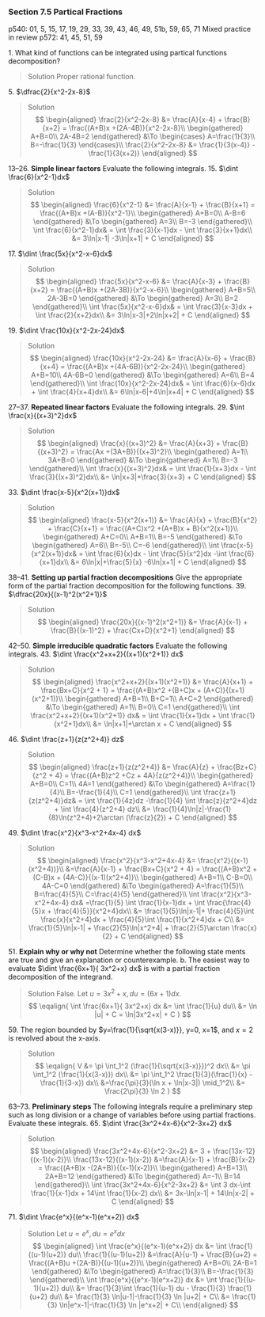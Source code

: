 ### Section 7.5 Partical Fractions
p540: 01, 5, 15, 17, 19, 29, 33, 39, 43, 46, 49, 51b, 59, 65, 71 Mixed practice in review p572: 41, 45, 51, 59

1\. What kind of functions can be integrated using partical functions decomposition?
>Solution
Proper rational function.

5\.  $\dfrac{2}{x^2-2x-8}$
>Solution
$$
\begin{aligned}
\frac{2}{x^2-2x-8} &= \frac{A}{x-4} + \frac{B}{x+2}  = \frac{(A+B)x +(2A-4B)}{x^2-2x-8}\\
\begin{gathered}
A+B=0\\
2A-4B=2
\end{gathered} &\To
\begin{cases}
A=\frac{1}{3}\\
B=-\frac{1}{3}
\end{cases}\\
\frac{2}{x^2-2x-8} &= \frac{1}{3(x-4)} - \frac{1}{3(x+2)}
\end{aligned}
$$

13–26\. **Simple linear factors** Evaluate the following integrals.
15\. $\dint \frac{6}{x^2-1}dx$
>Solution
$$
\begin{aligned}
\frac{6}{x^2-1} &= \frac{A}{x-1} + \frac{B}{x+1}  = \frac{(A+B)x +(A-B)}{x^2-1}\\
\begin{gathered}
A+B=0\\
A-B=6
\end{gathered} &\To
\begin{gathered}
A=3\\
B=-3
\end{gathered}\\
\int \frac{6}{x^2-1}dx& = \int \frac{3}{x-1}dx - \int \frac{3}{x+1}dx\\
&= 3\ln|x-1| -3\ln|x+1| + C
\end{aligned}
$$

17\. $\dint \frac{5x}{x^2-x-6}dx$
>Solution
$$
\begin{aligned}
\frac{5x}{x^2-x-6} &= \frac{A}{x-3} + \frac{B}{x+2}  = \frac{(A+B)x +(2A-3B)}{x^2-x-6}\\
\begin{gathered}
A+B=5\\
2A-3B=0
\end{gathered} &\To
\begin{gathered}
A=3\\
B=2
\end{gathered}\\
\int \frac{5x}{x^2-x-6}dx& = \int \frac{3}{x-3}dx + \int \frac{2}{x+2}dx\\
&= 3\ln|x-3|+2\ln|x+2| + C
\end{aligned}
$$

19\. $\dint \frac{10x}{x^2-2x-24}dx$
>Solution
$$
\begin{aligned}
\frac{10x}{x^2-2x-24} &= \frac{A}{x-6} + \frac{B}{x+4}  = \frac{(A+B)x +(4A-6B)}{x^2-2x-24}\\
\begin{gathered}
A+B=10\\
4A-6B=0
\end{gathered} &\To
\begin{gathered}
A=6\\
B=4
\end{gathered}\\
\int \frac{10x}{x^2-2x-24}dx& = \int \frac{6}{x-6}dx + \int \frac{4}{x+4}dx\\
&= 6\ln|x-6|+4\ln|x+4| + C
\end{aligned}
$$

27–37\. **Repeated linear factors** Evaluate the following integrals.
29\. $\int \frac{x}{(x+3)^2}dx$
>Solution
$$
\begin{aligned}
\frac{x}{(x+3)^2} &= \frac{A}{x+3} + \frac{B}{(x+3)^2}  = \frac{Ax +(3A+B)}{(x+3)^2}\\
\begin{gathered}
A=1\\
3A+B=0
\end{gathered} &\To
\begin{gathered}
A=1\\
B=-3
\end{gathered}\\
\int \frac{x}{(x+3)^2}dx& = \int \frac{1}{x+3}dx - \int \frac{3}{(x+3)^2}dx\\
&= \ln|x+3|+\frac{3}{x+3} + C
\end{aligned}
$$


33\. $\dint \frac{x-5}{x^2(x+1)}dx$
>Solution
$$
\begin{aligned}
\frac{x-5}{x^2(x+1)} &= \frac{A}{x} + \frac{B}{x^2} + \frac{C}{x+1} = \frac{(A+C)x^2 +(A+B)x + B}{x^2(x+1)}\\
\begin{gathered}
A+C=0\\
A+B=1\\
B=-5
\end{gathered} &\To
\begin{gathered}
A=6\\
B=-5\\
C=-6
\end{gathered}\\
\int \frac{x-5}{x^2(x+1)}dx& = \int \frac{6}{x}dx - \int \frac{5}{x^2}dx -\int \frac{6}{x+1}dx\\
&= 6\ln|x|+\frac{5}{x} -6\ln|x+1| + C
\end{aligned}
$$

38–41\. **Setting up partial fraction decompositions** Give the appropriate form of the partial fraction decomposition for the following functions.
39\. $\dfrac{20x}{(x-1)^2(x^2+1)}$
>Solution
$$
\begin{aligned}
\frac{20x}{(x-1)^2(x^2+1)} &= \frac{A}{x-1} + \frac{B}{(x-1)^2} + \frac{Cx+D}{x^2+1}
\end{aligned}
$$

42–50\. **Simple irreducible quadratic factors** Evaluate the following integrals.
43\. $\dint \frac{x^2+x+2}{(x+1)(x^2+1)} dx$
>Solution
$$
\begin{aligned}
\frac{x^2+x+2}{(x+1)(x^2+1)}  &= \frac{A}{x+1} + \frac{Bx+C}{x^2 + 1}  = \frac{(A+B)x^2 +(B+C)x + (A+C)}{(x+1)(x^2+1)}\\
\begin{gathered}
A+B=1\\ B+C=1\\ A+C=2
\end{gathered} &\To
\begin{gathered}
A=1\\ B=0\\ C=1
\end{gathered}\\
\int \frac{x^2+x+2}{(x+1)(x^2+1)} dx& = \int \frac{1}{x+1}dx + \int \frac{1}{x^2+1}dx\\
&= \ln|x+1|+\arctan x + C
\end{aligned}
$$

46\. $\dint \frac{z+1}{z(z^2+4)} dz$
>Solution
$$
\begin{aligned}
\frac{z+1}{z(z^2+4)}  &= \frac{A}{z} + \frac{Bz+C}{z^2 + 4}  = \frac{(A+B)z^2 +Cz + 4A}{z(z^2+4)}\\
\begin{gathered}
A+B=0\\ C=1\\ 4A=1
\end{gathered} &\To
\begin{gathered}
A=\frac{1}{4}\\ B=-\frac{1}{4}\\ C=1
\end{gathered}\\
\int \frac{z+1}{z(z^2+4)}dz& = \int \frac{1}{4z}dz -\frac{1}{4} \int \frac{z}{z^2+4}dz + \int \frac{4}{z^2+4} dz\\
&= \frac{1}{4}\ln|z|-\frac{1}{8}\ln(z^2+4)+2\arctan (\frac{z}{2}) + C
\end{aligned}
$$

49\.  $\dint \frac{x^2}{x^3-x^2+4x-4} dx$
>Solution
$$
\begin{aligned}
\frac{x^2}{x^3-x^2+4x-4} &= \frac{x^2}{(x-1)(x^2+4))}\\
&=\frac{A}{x-1} + \frac{Bx+C}{x^2 + 4}  = \frac{(A+B)x^2 +(C-B)x + (4A-C)}{(x-1)(x^2+4)}\\
\begin{gathered}
A+B=1\\ C-B=0\\ 4A-C=0
\end{gathered} &\To
\begin{gathered}
A=\frac{1}{5}\\ B=\frac{4}{5}\\ C=\frac{4}{5}
\end{gathered}\\
\int \frac{x^2}{x^3-x^2+4x-4} dx& =\frac{1}{5} \int \frac{1}{x-1}dx + \int \frac{\frac{4}{5}x + \frac{4}{5}}{x^2+4}dx\\
&= \frac{1}{5}\ln|x-1|+ \frac{4}{5}\int \frac{x}{x^2+4}dx + \frac{4}{5}\int \frac{1}{x^2+4}dx + C\\
&= \frac{1}{5}\ln|x-1| + \frac{2}{5}\ln|x^2+4| + \frac{2}{5}\arctan \frac{x}{2} + C
\end{aligned}
$$

51\. **Explain why or why not** Determine whether the following state ments are true and give an explanation or counterexample.
b. The easiest way to evaluate $\dint \frac{6x+1}{ 3x^2+x} dx$ is with a partial fraction decomposition of the integrand.
>Solution
False. Let $u = 3x^2 + x, du = (6x+1)dx$.
$$
\eqalign{
\int \frac{6x+1}{ 3x^2+x} dx &= \int \frac{1}{u} du\\
&= \ln |u| + C = \ln|3x^2+x| + C
}
$$

59\. The region bounded by $y=\frac{1}{\sqrt{x(3-x)}}, y=0, x=1$, and $x=2$ is revolved about the x-axis.
>Solution
$$
\eqalign{
V &= \pi \int_1^2 (\frac{1}{\sqrt{x(3-x)}})^2 dx\\
&= \pi \int_1^2 (\frac{1}{x(3-x)}) dx\\
&= \pi \int_1^2 \frac{1}{3}(\frac{1}{x} - \frac{1}{3-x}) dx\\
&=\frac{\pi}{3}(\ln x + \ln|x-3|) \mid_1^2\\
&= \frac{2\pi}{3} \ln 2
}
$$

63–73\. **Preliminary steps** The following integrals require a preliminary step such as long division or a change of variables before using partial fractions. Evaluate these integrals.
65\. $\dint \frac{3x^2+4x-6}{x^2-3x+2} dx$
>Solution
$$
\begin{aligned}
\frac{3x^2+4x-6}{x^2-3x+2}  &= 3 + \frac{13x-12}{(x-1)(x-2)}\\
\frac{13x-12}{(x-1)(x-2)} &=\frac{A}{x-1} + \frac{B}{x-2}  = \frac{(A+B)x -(2A+B)}{(x-1)(x-2)}\\
\begin{gathered}
A+B=13\\ 2A+B=12
\end{gathered} &\To
\begin{gathered}
A=-1\\ B=14
\end{gathered}\\
\int \frac{3x^2+4x-6}{x^2-3x+2}  &= \int 3 dx-\int \frac{1}{x-1}dx + 14\int \frac{1}{x-2} dx\\
&= 3x-\ln|x-1| + 14\ln|x-2| + C
\end{aligned}
$$

71\. $\dint \frac{e^x}{(e^x-1)(e^x+2)} dx$
>Solution
Let $u=e^x, du = e^x dx$
$$
\begin{aligned}
\int \frac{e^x}{(e^x-1)(e^x+2)} dx &= \int \frac{1}{(u-1)(u+2)} du\\
\frac{1}{(u-1)(u+2)} &=\frac{A}{u-1} + \frac{B}{u+2}  = \frac{(A+B)u +(2A-B)}{(u-1)(u+2)}\\
\begin{gathered}
A+B=0\\ 2A-B=1
\end{gathered} &\To
\begin{gathered}
A=\frac{1}{3}\\ B=-\frac{1}{3}
\end{gathered}\\
\int \frac{e^x}{(e^x-1)(e^x+2)} dx &= \int \frac{1}{(u-1)(u+2)} du\\
&= \frac{1}{3}\int \frac{1}{u-1} du - \frac{1}{3} \frac{1}{u+2} du\\
&= \frac{1}{3} \ln|u-1|-\frac{1}{3} \ln |u+2| + C\\
&= \frac{1}{3} \ln|e^x-1|-\frac{1}{3} \ln |e^x+2| + C\\
\end{aligned}
$$
